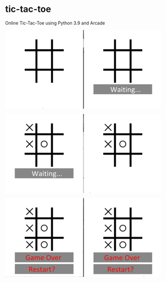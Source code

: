 # tic-tac-toe
Online Tic-Tac-Toe using Python 3.9 and Arcade


![alt text](https://github.com/richardmcameron/tic-tac-toe/blob/master/screenShots/9261b3aac7220e2a334e6550e9d2cc3e.png?raw=true)



![alt text](https://github.com/richardmcameron/tic-tac-toe/blob/master/screenShots/8650f674b3b929e5caad282b492f336c.png?raw=true)

![alt text](https://github.com/richardmcameron/tic-tac-toe/blob/master/screenShots/478133e102e1536ea6922f01ce0c041c.png?raw=true)
